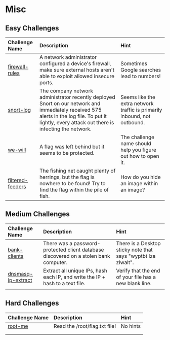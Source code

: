 # Misc

## Easy Challenges
| Challenge Name  | Description | Hint
|:-- | :-- | :---
| [firewall-rules](firewall-rules) | A network administrator configured a device's firewall, make sure external hosts aren't able to exploit allowed insecure ports. | Sometimes Google searches lead to numbers!
| [snort-log](snort-log) | The company network administrator recently deployed Snort on our network and immediately received 575 alerts in the log file. To put it lightly, every attack out there is infecting the network. | Seems like the extra network traffic is primarily inbound, not outbound.
| [we-will](we-will) | A flag was left behind but it seems to be protected. | The challenge name should help you figure out how to open it. 
| [filtered-feeders](filtered-feeders) | The fishing net caught plenty of herrings, but the flag is nowhere to be found! Try to find the flag within the pile of fish. | How do you hide an image within an image?

## Medium Challenges
| Challenge Name  | Description | Hint
|:-- | :-- | :---
| [bank-clients](bank-clients) | There was a password-protected client database discovered on a stolen bank computer. | There is a Desktop sticky note that says "wyptbt lza zlwalt".  
| [dnsmasq-ip-extract](dnsmasq-ip-extract) | Extract all unique IPs, hash each IP, and write the IP + hash to a text file. | Verify that the end of your file has a new blank line.  
|  |  | 

## Hard Challenges
| Challenge Name  | Description | Hint
|:-- | :-- | :---
| [root-me](root-me) | Read the /root/flag.txt file!  | No hints
|  |  | 
|  |  | 
